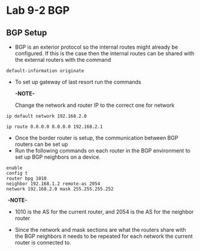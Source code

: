 # Lab 9-2 BGP

## BGP Setup 

* BGP is an exterior protocol so the internal routes might already be configured. If this is the case then the internal routes can be shared with the external routers with the command

```
default-information originate
```

* To set up gateway of last resort run the commands

  **-NOTE-** 

  Change the network and router IP to the correct one for network

```
ip default network 192.168.2.0
```

```
ip route 0.0.0.0 0.0.0.0 192.168.2.1
```

* Once the border router is setup, the communication between BGP routers can be set up
* Run the following commands on each router in the BGP environment to set up BGP neighbors on a device.

```
enable
config t
router bpg 1010
neighbor 192.168.1.2 remote-as 2054
network 192.168.2.0 mask 255.255.255.252
```

​		**-NOTE-**

*  1010 is the AS for the current router, and 2054 is the AS for the neighbor router

* Since the network and mask sections are what the routers share with the BGP neighbors it needs to be repeated for each network the current router is connected to.